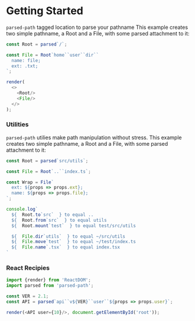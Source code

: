 # Getting Started

`parsed-path` tagged location to parse your pathname
This example creates two simple pathname,
a Root and a File, with some parsed attachment to it:

```js
const Root = parsed`/`;

const File = Root`home``user``dir``
  name: file;
  ext: .txt;
`;

render(
  <>
    <Root/>
    <File/>
  </>
);
```

### Utilities

`parsed-path` utilies make path manipulation without stress.
This example creates two simple pathname,
a Root and a File, with some parsed attachment to it:

```js
const Root = parsed`src/utils`;

const File = Root`..``index.ts`;

const Wrap = File`
  ext: ${props => props.ext};
  name: ${props => props.file};
`;

console.log`
  ${  Root.to`src`  } to equal ..
  ${  Root.from`src`  } to equal utils
  ${  Root.mount`test`  } to equal test/src/utils

  ${  File.dir`utils`  } to equal ~/src/utils
  ${  File.move`test`  } to equal ~/test/index.ts
  ${  File.name`.tsx`  } to equal index.tsx
`
```

### React Recipies

```js
import {render} from 'ReactDOM';
import parsed from 'parsed-path';

const VER = 2.1;
const API = parsed`api``v${VER}``user``${props => props.user}`;

render(<API user={10}/>, document.getElementById('root'));
```
